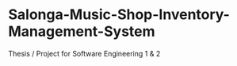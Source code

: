 # Salonga-Music-Shop-Inventory-Management-System
Thesis / Project for Software Engineering 1 &amp; 2
